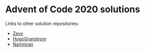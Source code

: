 # Advent of Code 2020 solutions

Links to other solution repositories:

- [Zevv](https://github.com/zevv/aoc2020)
- [HugoGranstrom](https://github.com/HugoGranstrom/AdventOfNim/tree/main/2020)
- [Narimiran](https://github.com/narimiran/AdventOfCode2020)